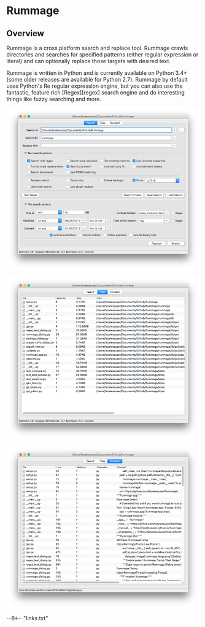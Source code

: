 # Rummage

## Overview

Rummage is a cross platform search and replace tool. Rummage crawls directories and searches for specified patterns (either regular expression or literal) and can optionally replace those targets with desired text.

Rummage is written in Python and is currently available on Python 3.4+ (some older releases are available for Python 2.7). Rummage by default uses Python's Re regular expression engine, but you can also use the fantastic, feature rich [Regex][regex] search engine and do interesting things like fuzzy searching and more.

![Search Tab](/images/search_tab.png)

![Files Tab](/images/files_tab.png)

![Content Tab](/images/content_tab.png)

--8<-- "links.txt"
